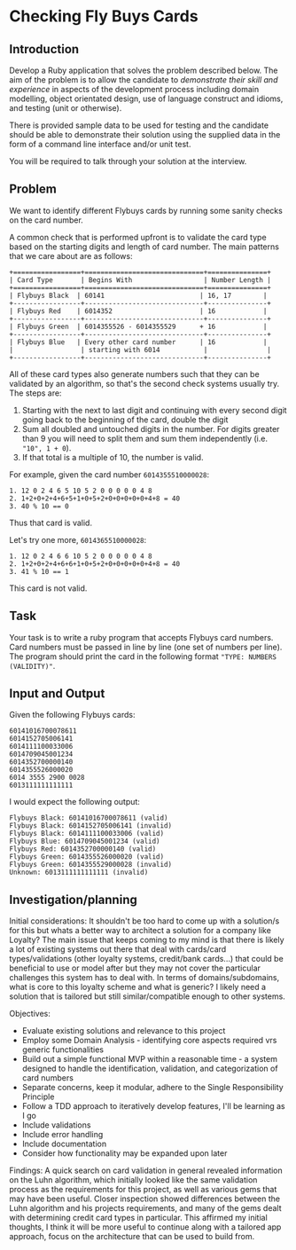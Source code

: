 # Checking Fly Buys Cards

## Introduction

Develop a Ruby application that solves the problem described below. The aim of the problem is to allow the candidate to *demonstrate their skill and experience* in aspects of the development process including domain modelling, object orientated design, use of language construct and idioms, and testing (unit or otherwise).

There is provided sample data to be used for testing and the candidate should be able to demonstrate their solution using the supplied data in the form of a command line interface and/or unit test.

You will be required to talk through your solution at the interview.

## Problem

We want to identify different Flybuys cards by running some sanity checks on the card number.

A common check that is performed upfront is to validate the card type based on the starting digits and length of card number. The main patterns that we care about are as follows:

    +=================+==============================+===============+
    | Card Type       | Begins With                  | Number Length |
    +=================+==============================+===============+
    | Flybuys Black  | 60141                        | 16, 17        |
    +-----------------+------------------------------+---------------+
    | Flybuys Red    | 6014352                      | 16            |
    +-----------------+------------------------------+---------------+
    | Flybuys Green  | 6014355526 - 6014355529      + 16            |
    +-----------------+------------------------------+---------------+
    | Flybuys Blue   | Every other card number      | 16            |
    |                 | starting with 6014           |               |
    +-----------------+------------------------------+---------------+

All of these card types also generate numbers such that they can be validated by an algorithm, so that's the second check systems usually try. The steps are:

1. Starting with the next to last digit and continuing with every second digit going back to the beginning of the card, double the digit
2. Sum all doubled and untouched digits in the number. For digits greater than 9 you will need to split them and sum them independently (i.e. <code>"10", 1 + 0</code>).
3. If that total is a multiple of 10, the number is valid.

For example, given the card number <code>6014355510000028</code>:

    1. 12 0 2 4 6 5 10 5 2 0 0 0 0 0 4 8
    2. 1+2+0+2+4+6+5+1+0+5+2+0+0+0+0+0+4+8 = 40
    3. 40 % 10 == 0

Thus that card is valid.

Let's try one more, <code>6014365510000028</code>:

    1. 12 0 2 4 6 6 10 5 2 0 0 0 0 0 4 8
    2. 1+2+0+2+4+6+6+1+0+5+2+0+0+0+0+0+4+8 = 40
    3. 41 % 10 == 1

This card is not valid.

## Task

Your task is to write a ruby program that accepts Flybuys card numbers. Card numbers must be passed in line by line (one set of numbers per line). The program should print the card in the following format <code>"TYPE: NUMBERS (VALIDITY)"</code>.

## Input and Output

Given the following Flybuys cards:

    60141016700078611
    6014152705006141
    6014111100033006
    6014709045001234
    6014352700000140
    6014355526000020
    6014 3555 2900 0028
    6013111111111111

I would expect the following output:

    Flybuys Black: 60141016700078611 (valid)
    Flybuys Black: 6014152705006141 (invalid)
    Flybuys Black: 6014111100033006 (valid)
    Flybuys Blue: 6014709045001234 (valid)
    Flybuys Red: 6014352700000140 (valid)
    Flybuys Green: 6014355526000020 (valid)
    Flybuys Green: 6014355529000028 (invalid)
    Unknown: 6013111111111111 (invalid)



## Investigation/planning
Initial considerations:
It shouldn't be too hard to come up with a solution/s for this but whats a better way to architect a solution for a company like Loyalty?
The main issue that keeps coming to my mind is that there is likely a lot of existing systems out there that deal with cards/card types/validations (other loyalty systems, credit/bank cards...) that could be beneficial to use or model after but they may not cover the particular challenges this system has to deal with. In terms of domains/subdomains, what is core to this loyalty scheme and what is generic?
I likely need a solution that is tailored but still similar/compatible enough to other systems.

Objectives:
- Evaluate existing solutions and relevance to this project
- Employ some Domain Analysis - identifying core aspects required vrs generic functionalities
- Build out a simple functional MVP within a reasonable time - a system designed to handle the identification, validation, and categorization of card numbers
- Separate concerns, keep it modular, adhere to the Single Responsibility Principle
- Follow a TDD approach to iteratively develop features, I'll be learning as I go
- Include validations
- Include error handling
- Include documentation
- Consider how functionality may be expanded upon later


Findings:
A quick search on card validation in general revealed information on the Luhn algorithm, which initially looked like the same validation process as the requirements for this project, as well as various gems that may have been useful.
Closer inspection showed differences between the Luhn algorithm and his projects requirements, and many of the gems dealt with determining credit card types in particular.
This affirmed my initial thoughts, I think it will be more useful to continue along with a tailored app approach, focus on the architecture that can be used to build from.